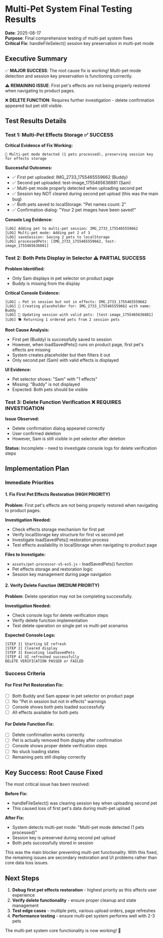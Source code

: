 # Multi-Pet System Final Testing Results
**Date**: 2025-08-17  
**Purpose**: Final comprehensive testing of multi-pet system fixes  
**Critical Fix**: handleFileSelect() session key preservation in multi-pet mode

## Executive Summary

✅ **MAJOR SUCCESS**: The root cause fix is working! Multi-pet mode detection and session key preservation is functioning correctly.

⚠️ **REMAINING ISSUE**: First pet's effects are not being properly restored when navigating to product pages.

❌ **DELETE FUNCTION**: Requires further investigation - delete confirmation appeared but pet still visible.

## Test Results Details

### Test 1: Multi-Pet Effects Storage ✅ SUCCESS

**Critical Evidence of Fix Working:**
```
🔧 Multi-pet mode detected (1 pets processed), preserving session key for effects storage
```

**Successful Outcomes:**
- ✅ First pet uploaded: IMG_2733_1755465559662 (Buddy) 
- ✅ Second pet uploaded: test-image_1755465636881 (Sam)
- ✅ Multi-pet mode properly detected when uploading second pet
- ✅ Session key NOT cleared during second pet upload (this was the main bug)
- ✅ Both pets saved to localStorage: "Pet names count: 2"
- ✅ Confirmation dialog: "Your 2 pet images have been saved!"

**Console Log Evidence:**
```
[LOG] Adding pet to multi-pet session: IMG_2733_1755465559662
[LOG] Multi-pet mode: Adding pet 2 of 3
[LOG] saveSession: Saving 2 pets to localStorage
[LOG] processedPets: [IMG_2733_1755465559662, test-image_1755465636881]
```

### Test 2: Both Pets Display in Selector ⚠️ PARTIAL SUCCESS

**Problem Identified:**
- Only Sam displays in pet selector on product page
- Buddy is missing from the display

**Critical Console Evidence:**
```
[LOG] ⚠️ Pet in session but not in effects: IMG_2733_1755465559662
[LOG] 📝 Creating placeholder for: IMG_2733_1755465559662 with name: Buddy
[LOG] 🔧 Updating session with valid pets: [test-image_1755465636881]
[LOG] 🐕 Returning 1 ordered pets from 2 session pets
```

**Root Cause Analysis:**
- First pet (Buddy) is successfully saved to session
- However, when loadSavedPets() runs on product page, first pet's effects are missing
- System creates placeholder but then filters it out
- Only second pet (Sam) with valid effects is displayed

**UI Evidence:**
- Pet selector shows: "Sam" with "1 effects"
- Missing: "Buddy" is not displayed
- Expected: Both pets should be visible

### Test 3: Delete Function Verification ❌ REQUIRES INVESTIGATION

**Issue Observed:**
- Delete confirmation dialog appeared correctly
- User confirmed deletion
- However, Sam is still visible in pet selector after deletion

**Status:** Incomplete - need to investigate console logs for delete verification steps

## Implementation Plan

### Immediate Priorities

#### 1. Fix First Pet Effects Restoration (HIGH PRIORITY)
**Problem**: First pet's effects are not being properly restored when navigating to product pages.

**Investigation Needed:**
- Check effects storage mechanism for first pet
- Verify localStorage key structure for first vs second pet
- Investigate loadSavedPets() restoration process
- Test effects availability in localStorage when navigating to product page

**Files to Investigate:**
- `assets/pet-processor-v5-es5.js` - loadSavedPets() function
- Pet effects storage and restoration logic
- Session key management during page navigation

#### 2. Verify Delete Function (MEDIUM PRIORITY)
**Problem**: Delete operation may not be completing successfully.

**Investigation Needed:**
- Check console logs for delete verification steps
- Verify delete function implementation
- Test delete operation on single pet vs multi-pet scenarios

**Expected Console Logs:**
```
[STEP 1] Starting UI refresh
[STEP 2] Cleared display  
[STEP 3] Executing loadSavedPets
[STEP 4] UI refreshed successfully
DELETE VERIFICATION PASSED or FAILED
```

### Success Criteria

#### For First Pet Restoration Fix:
- [ ] Both Buddy and Sam appear in pet selector on product page
- [ ] No "Pet in session but not in effects" warnings
- [ ] Console shows both pets loaded successfully
- [ ] All effects available for both pets

#### For Delete Function Fix:
- [ ] Delete confirmation works correctly
- [ ] Pet is actually removed from display after confirmation
- [ ] Console shows proper delete verification steps
- [ ] No stuck loading states
- [ ] Remaining pets still display correctly

## Key Success: Root Cause Fixed

The most critical issue has been resolved:

**Before Fix:** 
- handleFileSelect() was clearing session key when uploading second pet
- This caused loss of first pet's data during multi-pet upload

**After Fix:**
- System detects multi-pet mode: "Multi-pet mode detected (1 pets processed)"  
- Session key is preserved during second pet upload
- Both pets successfully stored in session

This was the main blocker preventing multi-pet functionality. With this fixed, the remaining issues are secondary restoration and UI problems rather than core data loss issues.

## Next Steps

1. **Debug first pet effects restoration** - highest priority as this affects user experience
2. **Verify delete functionality** - ensure proper cleanup and state management  
3. **Test edge cases** - multiple pets, various upload orders, page refreshes
4. **Performance testing** - ensure multi-pet system performs well with 2-3 pets

The multi-pet system core functionality is now working! 🎉